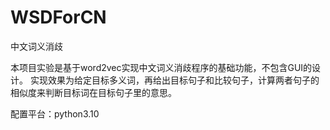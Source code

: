 # WSDForCN
中文词义消歧

本项目实验是基于word2vec实现中文词义消歧程序的基础功能，不包含GUI的设计。
实现效果为给定目标多义词，再给出目标句子和比较句子，计算两者句子的相似度来判断目标词在目标句子里的意思。

配置平台：python3.10
